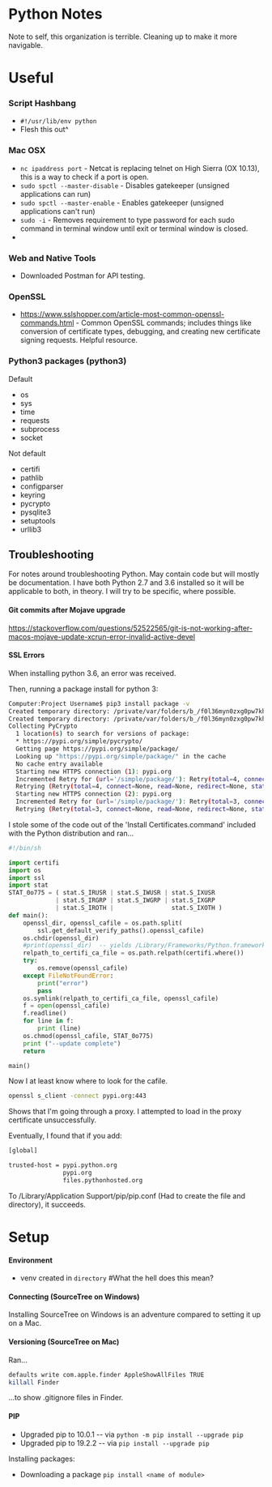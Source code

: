 # Python Notes

Note to self, this organization is terrible. Cleaning up to make it more navigable.

# Useful 

### Script Hashbang

- `#!/usr/lib/env python`
- Flesh this out^

### Mac OSX

- `nc ipaddress port` - Netcat is replacing telnet on High Sierra (OX 10.13), this 
is a way to check if a port is open.
- `sudo spctl --master-disable` - Disables gatekeeper (unsigned applications can run)
- `sudo spctl --master-enable` - Enables gatekeeper (unsigned applications can't run)
- `sudo -i` - Removes requirement to type password for each sudo command 
in terminal window until exit or terminal window is closed.
- 

### Web and Native Tools

- Downloaded Postman for API testing.

### OpenSSL

- https://www.sslshopper.com/article-most-common-openssl-commands.html - Common OpenSSL commands;
includes things like conversion of certificate types, debugging, and creating new certificate
signing requests. Helpful resource.

### Python3 packages (python3)

Default

- os
- sys
- time
- requests
- subprocess
- socket

Not default 

- certifi
- pathlib
- configparser
- keyring
- pycrypto
- pysqlite3
- setuptools
- urllib3


## Troubleshooting
For notes around troubleshooting Python. May contain code but will mostly be documentation. 
I have both Python 2.7 and 3.6 installed so it will be applicable to both, in theory. I will
try to be specific, where possible.

#### Git commits after Mojave upgrade

https://stackoverflow.com/questions/52522565/git-is-not-working-after-macos-mojave-update-xcrun-error-invalid-active-devel




#### SSL Errors


When installing python 3.6, an error was received.

Then, running a package install for python 3:

```bash
Computer:Project Username$ pip3 install package -v
Created temporary directory: /private/var/folders/b_/f0l36myn0zxg0pw7khm17xh40000gp/T/pip-ephem-wheel-cache-7p_b0q3_
Created temporary directory: /private/var/folders/b_/f0l36myn0zxg0pw7khm17xh40000gp/T/pip-install-nfrw2gsg
Collecting PyCrypto
  1 location(s) to search for versions of package:
  * https://pypi.org/simple/pycrypto/
  Getting page https://pypi.org/simple/package/
  Looking up "https://pypi.org/simple/package/" in the cache
  No cache entry available
  Starting new HTTPS connection (1): pypi.org
  Incremented Retry for (url='/simple/package/'): Retry(total=4, connect=None, read=None, redirect=None, status=None)
  Retrying (Retry(total=4, connect=None, read=None, redirect=None, status=None)) after connection broken by 'SSLError(SSLError(1, '[SSL: CERTIFICATE_VERIFY_FAILED] certificate verify failed (_ssl.c:833)'),)': /simple/package/
  Starting new HTTPS connection (2): pypi.org
  Incremented Retry for (url='/simple/package/'): Retry(total=3, connect=None, read=None, redirect=None, status=None)
  Retrying (Retry(total=3, connect=None, read=None, redirect=None, status=None)) after connection broken by 'SSLError(SSLError(1, '[SSL: CERTIFICATE_VERIFY_FAILED] certificate verify failed (_ssl.c:833)'),)': /simple/package/
```

I stole some of the code out of the 'Install Certificates.command' included with the Python distribution and ran...

```python
#!/bin/sh

import certifi
import os
import ssl
import stat
STAT_0o775 = ( stat.S_IRUSR | stat.S_IWUSR | stat.S_IXUSR
             | stat.S_IRGRP | stat.S_IWGRP | stat.S_IXGRP
             | stat.S_IROTH |                stat.S_IXOTH )
def main():
    openssl_dir, openssl_cafile = os.path.split(
        ssl.get_default_verify_paths().openssl_cafile)
    os.chdir(openssl_dir)
    #print(openssl_dir)  -- yields /Library/Frameworks/Python.framework/Versions/3.6/etc/openssl
    relpath_to_certifi_ca_file = os.path.relpath(certifi.where())
    try:
        os.remove(openssl_cafile)
    except FileNotFoundError:
        print("error")
        pass
    os.symlink(relpath_to_certifi_ca_file, openssl_cafile)
    f = open(openssl_cafile)
    f.readline()
    for line in f:
        print (line)
    os.chmod(openssl_cafile, STAT_0o775)
    print ("--update complete")
    return

main()
```

Now I at least know where to look for the cafile. 

```bash
openssl s_client -connect pypi.org:443
```

Shows that I'm going through a proxy. I attempted to load in the proxy certificate unsuccessfully.

Eventually, I found that if you add:

```bash
[global]

trusted-host = pypi.python.org
               pypi.org
               files.pythonhosted.org
```

To /Library/Application Support/pip/pip.conf (Had to create the file and directory), it succeeds.



# Setup
#### Environment

- venv created in `directory` #What the hell does this mean?

#### Connecting (SourceTree on Windows)

Installing SourceTree on Windows is an adventure compared to setting it up on a Mac.

#### Versioning (SourceTree on Mac)

Ran...

```bash
defaults write com.apple.finder AppleShowAllFiles TRUE
killall Finder
```

...to show .gitignore files in Finder.

#### PIP

- Upgraded pip to 10.0.1 -- via `python -m pip install --upgrade pip`
- Upgraded pip to 19.2.2 -- via `pip install --upgrade pip`

Installing packages:

- Downloading a package `pip install <name of module>`
